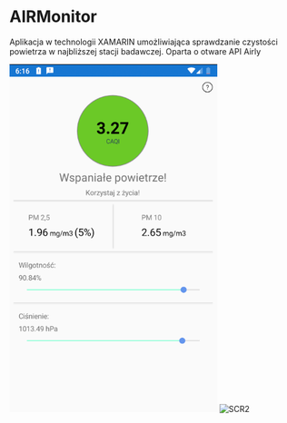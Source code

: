 # AIRMonitor
Aplikacja w technologii XAMARIN umożliwiająca sprawdzanie czystości powietrza w najbliższej stacji badawczej. 
Oparta o otware API Airly


![SCR1](/a1.png)
![SCR2](/aw.png)
